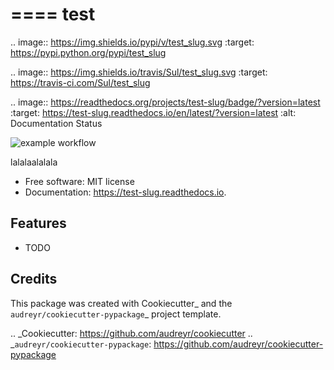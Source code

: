 ====
test
====


.. image:: https://img.shields.io/pypi/v/test_slug.svg
        :target: https://pypi.python.org/pypi/test_slug

.. image:: https://img.shields.io/travis/Sul/test_slug.svg
        :target: https://travis-ci.com/Sul/test_slug

.. image:: https://readthedocs.org/projects/test-slug/badge/?version=latest
        :target: https://test-slug.readthedocs.io/en/latest/?version=latest
        :alt: Documentation Status


![example workflow](https://github.com/Sulnek/IOtest/actions/workflows/test.yaml/badge.svg)

lalalaalalala


* Free software: MIT license
* Documentation: https://test-slug.readthedocs.io.


Features
--------

* TODO

Credits
-------

This package was created with Cookiecutter_ and the `audreyr/cookiecutter-pypackage`_ project template.

.. _Cookiecutter: https://github.com/audreyr/cookiecutter
.. _`audreyr/cookiecutter-pypackage`: https://github.com/audreyr/cookiecutter-pypackage
